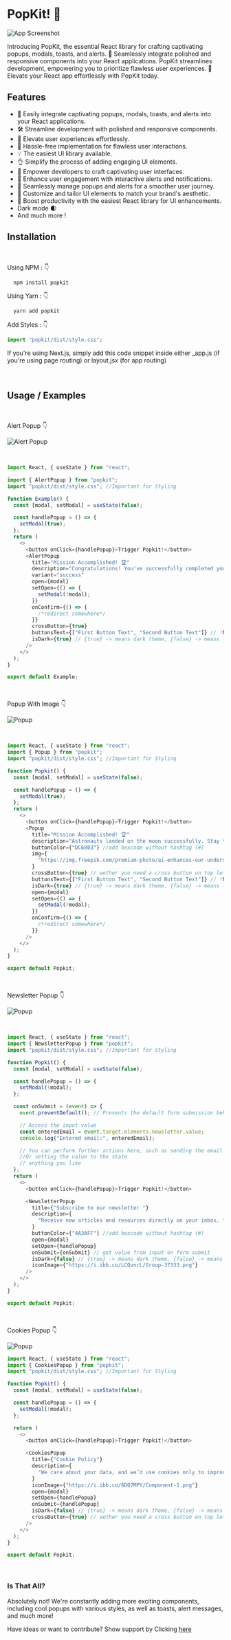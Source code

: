 # PopKit! 🎉

![App Screenshot](https://iili.io/JhyTLgt.md.png)

Introducing PopKit, the essential React library for crafting captivating popups, modals, toasts, and alerts. 🚀 Seamlessly integrate polished and responsive components into your React applications. PopKit streamlines development, empowering you to prioritize flawless user experiences. 🔧 Elevate your React app effortlessly with PopKit today.

## Features

- 🎉 Easily integrate captivating popups, modals, toasts, and alerts into your React applications.
- 🛠️ Streamline development with polished and responsive components.
- 🚀 Elevate user experiences effortlessly.
- 🔧 Hassle-free implementation for flawless user interactions.
- 💡 The easiest UI library available.
- 👌 Simplify the process of adding engaging UI elements.
- 🌟 Empower developers to craft captivating user interfaces.
- 💬 Enhance user engagement with interactive alerts and notifications.
- 🔔 Seamlessly manage popups and alerts for a smoother user journey.
- 🎨 Customize and tailor UI elements to match your brand's aesthetic.
- 💼 Boost productivity with the easiest React library for UI enhancements.
- Dark mode 🌒
- And much more !

## Installation

&emsp;

Using NPM : 👇

```bash
  npm install popkit
```

Using Yarn : 👇

```bash
  yarn add popkit
```

Add Styles : 👇

```javascript
import "popkit/dist/style.css";
```

If you're using Next.js, simply add this code snippet inside either \_app.js (if you're using page routing) or layout.jsx (for app routing)

&emsp;

## Usage / Examples

&emsp;

Alert Popup 👇

![Alert Popup](https://i.ibb.co/fCr3Vqf/Alert-Popups.png)

&emsp;

```javascript
import React, { useState } from "react";

import { AlertPopup } from "popkit";
import "popkit/dist/style.css"; //Important for Styling

function Example() {
  const [modal, setModal] = useState(false);

  const handlePopup = () => {
    setModal(true);
  };
  return (
    <>
      <button onClick={handlePopup}>Trigger Popkit!</button>
      <AlertPopup
        title="Mission Accomplished! 🏆"
        description="Congratulations! You've successfully completed your task. Our success popups celebrate your achievements and victories!🚀"
        variant="success"
        open={modal}
        setOpen={() => {
          setModal(!modal);
        }}
        onConfirm={() => {
          /*redirect somewhere*/
        }}
        crossButton={true}
        buttonsText={["First Button Text", "Second Button Text"]} // !NOTE: don't add more than 2 elements or else it'll break
        isDark={true} // {true} -> means dark theme, {false} -> means light theme
      />
    </>
  );
}

export default Example;
```

&emsp;

Popup With Image 👇

![Popup](https://i.ibb.co/S3vQKcQ/Popups.png)

&emsp;

```javascript
import React, { useState } from "react";
import { Popup } from "popkit";
import "popkit/dist/style.css"; //Important for Styling

function Popkit() {
  const [modal, setModal] = useState(false);

  const handlePopup = () => {
    setModal(true);
  };
  return (
    <>
      <button onClick={handlePopup}>Trigger Popkit!</button>
      <Popup
        title="Mission Accomplished! 🏆"
        description="Astronauts landed on the moon successfully. Stay tuned as our team delves into the historic lunar landing achievements.🚀"
        buttonColor={"DC6803"} //add hexcode without hashtag (#)
        img={
          "https://img.freepik.com/premium-photo/ai-enhances-our-understanding-cosmos-by-analyzing-vast-amounts-data-collected-by-telescopes-probes-generated-by-ai_727385-1872.jpg?w=900"
        }
        crossButton={true} // wether you need a cross button on top left corner or not
        buttonsText={["First Button Text", "Second Button Text"]} // !NOTE: don't add more than 2 elements or else it'll break
        isDark={true} // {true} -> means dark theme, {false} -> means light theme
        open={modal}
        setOpen={() => {
          setModal(!modal);
        }}
        onConfirm={() => {
          /*redirect somewhere*/
        }}
      />
    </>
  );
}

export default Popkit;
```

&emsp;

Newsletter Popup 👇

![Popup](https://i.ibb.co/VxL6YXv/Newsletter-Popup.png)

&emsp;

```javascript
import React, { useState } from "react";
import { NewsletterPopup } from "popkit";
import "popkit/dist/style.css"; //Important for Styling

function Popkit() {
  const [modal, setModal] = useState(false);

  const handlePopup = () => {
    setModal(!modal);
  };

  const onSubmit = (event) => {
    event.preventDefault(); // Prevents the default form submission behavior

    // Access the input value
    const enteredEmail = event.target.elements.newsletter.value;
    console.log("Entered email:", enteredEmail);

    // You can perform further actions here, such as sending the email to a server
    //Or setting the value to the state
    // anything you like
  };
  return (
    <>
      <button onClick={handlePopup}>Trigger Popkit!</button>

      <NewsletterPopup
        title={"Subscribe to our newsletter "}
        description={
          "Receive new articles and resources directly on your inbox. fill you email below to join our email newsletter today  "
        }
        buttonColor={"4A3AFF"} //add hexcode without hashtag (#)
        open={modal}
        setOpen={handlePopup}
        onSubmit={onSubmit} // get value from input on form submit
        isDark={false} // {true} -> means dark theme, {false} -> means light theme
        iconImage={"https://i.ibb.co/LCQvnrL/Group-37333.png"}
      />
    </>
  );
}

export default Popkit;
```

&emsp;

Cookies Popup 👇

![Popup](https://i.ibb.co/687vnJg/Cookies-Popup.png)

```javascript
import React, { useState } from "react";
import { CookiesPopup } from "popkit";
import "popkit/dist/style.css"; //Important for Styling

function Popkit() {
  const [modal, setModal] = useState(false);

  const handlePopup = () => {
    setModal(!modal);
  };

  return (
    <>
      <button onClick={handlePopup}>Trigger Popkit!</button>

      <CookiesPopup
        title={"Cookie Policy"}
        description={
          "We care about your data, and we’d use cookies only to improve your experience.By using this website, you accpet out Cookies Policy."
        }
        iconImage={"https://i.ibb.co/6DQ7MPY/Component-1.png"}
        open={modal}
        setOpen={handlePopup}
        onSubmit={handlePopup}
        isDark={false} // {true} -> means dark theme, {false} -> means light theme
        crossButton={true} // wether you need a cross button on top left corner or not
      />
    </>
  );
}

export default Popkit;
```

&emsp;

### Is That All?

Absolutely not! We're constantly adding more exciting components, including cool popups with various styles, as well as toasts, alert messages, and much more!

Have ideas or want to contribute? Show support by Clicking [here](mailto:codestargm@gmail.com)

